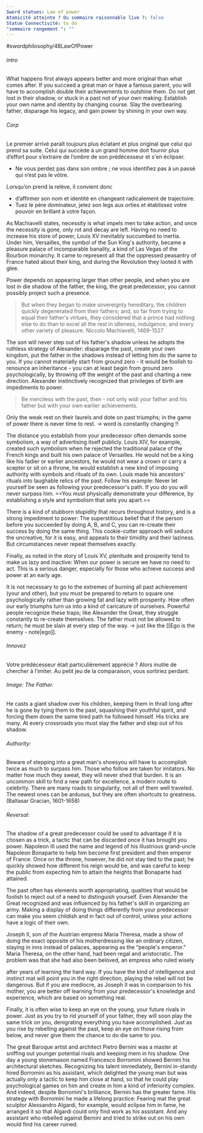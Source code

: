 ```yaml
---
Sword statues: Law of power
Atomicité atteinte ? Ou sommaire raisonnable live ?: false
Statue Connectivité: to do
"sommaire rangement ": ""
---
```


#swordphilosophy/48LawOfPower 

###### intro
What happens first always appears better and more original than what comes after. If you succeed a great man or have a famous parent, you will have to accomplish double their achievements to outshine them. Do not get lost in their shadow, or stuck in a past not of your own making: Establish your own name and identity by changing course. Slay the overbearing father, disparage his legacy, and gain power by shining in your own way.

###### Corp
Le premier arrivé paraît toujours plus éclatant et plus original que celui qui prend sa suite. 
Celui qui succède à un grand homme doit fournir plus d’effort pour s’extraire de l’ombre de son prédécesseur et s'en éclipser. 
- Ne vous perdez pas dans son ombre ; ne vous identifiez pas à un passé qui n’est pas le vôtre. 

Lorsqu’on prend la relève, il convient donc
- d’affirmer son nom et  identité en changeant radicalement de trajectoire.
- Tuez le père dominateur, jetez son legs aux orties et établissez votre pouvoir en brillant à votre façon.

As Machiavelli states, necessity is what impels men to take action, and once the necessity is gone, only rot and decay are left. Having no need to increase his store of power, Louis XV inevitably succumbed to inertia. 
Under him, Versailles, the symbol of the Sun King's authority, became a pleasure palace of incomparable banality, a kind of Las Vegas of the Bourbon monarchy. It came to represent all that the oppressed peasantry of France hated about their king, and during the Revolution they looted it with glee.

Power depends on appearing larger than other people, and when you are lost in die shadow of the father, the king, the great predecessor, you cannot possibly project such a presence.

> But when they began to make sovereignty hereditary, the children quickly degenerated from their fathers; and, so far from trying to equal their father's virtues, they considered that a prince had nothing else to do than to excel all the rest in idleness, indulgence, and every other variety of pleasure.
> Niccolo Machiavelli, 1469-1527

The son will never step out of his father's shadow unless he adopts the ruthless strategy of Alexander: disparage the past, create your own kingdom, put the father in the shadows instead of letting him do the same to you. 
If you cannot materially start from ground zero - it would be foolish to renounce an inheritance - you can at least begin from ground zero psychologically, by throwing off the weight of the past and charting a new direction. 
Alexander instinctively recognized that privileges of birth are impediments to power. 
> Be merciless with the past, then - not only widi your father and his father but with your own earlier achievements. 

Only the weak rest on their laurels and dote on past triumphs; in the game of power there is never time to rest.
-> word is constantly changing !!


The distance you establish from your predecessor often demands some symbolism, a way of advertising itself publicly. Louis XIV, for example, created such symbolism when he rejected the traditional palace of the French kings and built his own palace of Versailles. 
He would not be a king like his fadier or earlier ancestors, he would not wear a crown or carry a scepter or sit on a throne, he would establish a new kind of imposing authority with symbols and rituals of its own. Louis made his ancestors' rituals into laughable relics of the past.
Follow his example: Never let yourself be seen as following your predecessor's path. If you do you will never surpass him. ==You must physically demonstrate your difference, by establishing a style and symbolism that sets you apart.==

There is a kind of stubborn stupidity that recurs throughout history, and is a strong impediment to power: The superstitious belief that if the person before you succeeded by doing A, B, and C, you can re-create their success by doing the same thing. 
This cookie-cutter approach will seduce the uncreative, for it is easy, and appeals to their timidity and their laziness. But circumstances never repeat themselves exactly.

Finally, as noted in the story of Louis XV, plenitude and prosperity tend to make us lazy and inactive: When our power is secure we have no need to act. This is a serious danger, especially for those who achieve success and power at an early age. 

It is not necessary to go to the extremes of burning all past achievement (your and other), but you must be prepared to return to square one psychologically rather than growing fat and lazy with prosperity. 
How often our early triumphs turn us into a kind of caricature of ourselves. Powerful people recognize these traps; like Alexander the Great, they struggle constantly to re-create themselves. The father must not be allowed to return; he must be slain at every step of the way.
-> just like the [[Ego is the enemy - note|ego]].


###### Innovez
Votre prédécesseur était particulièrement apprécié ? Alors inutile de chercher à l’imiter. Au petit jeu de la comparaison, vous sortiriez perdant. 

###### Image: The Father. 
He casts a giant shadow over his children, keeping them in thrall long after he is gone by tying them to the past, squashing their youthful spirit, and forcing them down the same tired path he followed himself. His tricks are many. At every crossroads you must slay the father and step out of his shadow.

###### Authority: 
Beware of stepping into a great man's shoesyou will have to accomplish twice as much to surpass him. Those who follow are taken for imitators. No matter how much they sweat, they will never shed that burden. It is an uncommon skill to find a new path for excellence, a modern route to celebrity. There are many roads to singularity, not all of them well traveled. The newest ones can be arduous, but they are often shortcuts to greatness. (Baltasar Gracian, 1601-1658)

###### Reversal:
The shadow of a great predecessor could be used to advantage if it is chosen as a trick, a tactic that can be discarded once it has brought you power. Napoleon III used the name and legend of his illustrious grand-uncle Napoleon Bonaparte to help him become first president and then emperor of France. Once on the throne, however, he did not stay tied to the past; he quickly showed how different his reign would be, and was careful to keep the public from expecting him to attain the heights that Bonaparte had attained.

The past often has elements worth appropriating, qualities that would be foolish to reject out of a need to distinguish yourself. Even Alexander the Great recognized and was influenced by his father's skill in organizing an army. Making a display of doing things differently from your predecessor can make you seem childish and in fact out of control, unless your actions have a logic of their own.

Joseph II, son of the Austrian empress Maria Theresa, made a show of doing the exact opposite of his motherdressing like an ordinary citizen, staying in inns instead of palaces, appearing as the “people's emperor.” Maria Theresa, on the other hand, had been regal and aristocratic. The problem was that she had also been beloved, an empress who ruled wisely

after years of learning the hard way. If you have the kind of intelligence and instinct mat will point you in the right direction, playing the rebel will not be dangerous. But if you are mediocre, as Joseph II was in comparison to his mother, you are better off learning from your predecessor's knowledge and experience, which are based on something real.

Finally, it is often wise to keep an eye on the young, your future rivals in power. Just as you try to rid yourself of your father, they will soon play the same trick on you, denigrating everything you have accomplished. Just as you rise by rebelling against the past, keep an eye on those rising from below, and never give them the chance to do die same to you.

The great Baroque artist and architect Pietro Bernini was a master at sniffing out younger potential rivals and keeping mem in his shadow. One day a young stonemason named Francesco Borromini showed Bernini his architectural sketches. Recognizing his talent immediately, Bernini in-standy hired Borromini as his assistant, which delighted the young man but was actually only a tactic to keep him close at hand, so that he could play psychological games on him and create in him a kind of inferiority complex. And indeed, despite Borromini's brilliance, Bernini has the greater fame. His strategy with Borromini he made a lifelong practice: Fearing mat the great sculptor Alessandro Algardi, for example, would eclipse him in fame, he arranged it so that Algardi could only find work as his assistant. And any assistant who rebelled against Bernini and tried to strike out on his own would find his career ruined.
